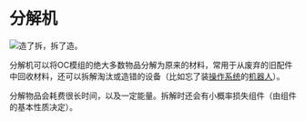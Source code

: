 # 分解机

![造了拆，拆了造。](oredict:oc:disassembler)

分解机可以将OC模组的绝大多数物品分解为原来的材料，常用于从废弃的旧配件中回收材料，还可以拆解淘汰或造错的设备（比如忘了装[操作系统](../general/openOS.md)的[机器人](robot.md)）。

分解物品会耗费很长时间，以及一定能量。拆解时还会有小概率损失组件（由组件的基本性质决定）。
